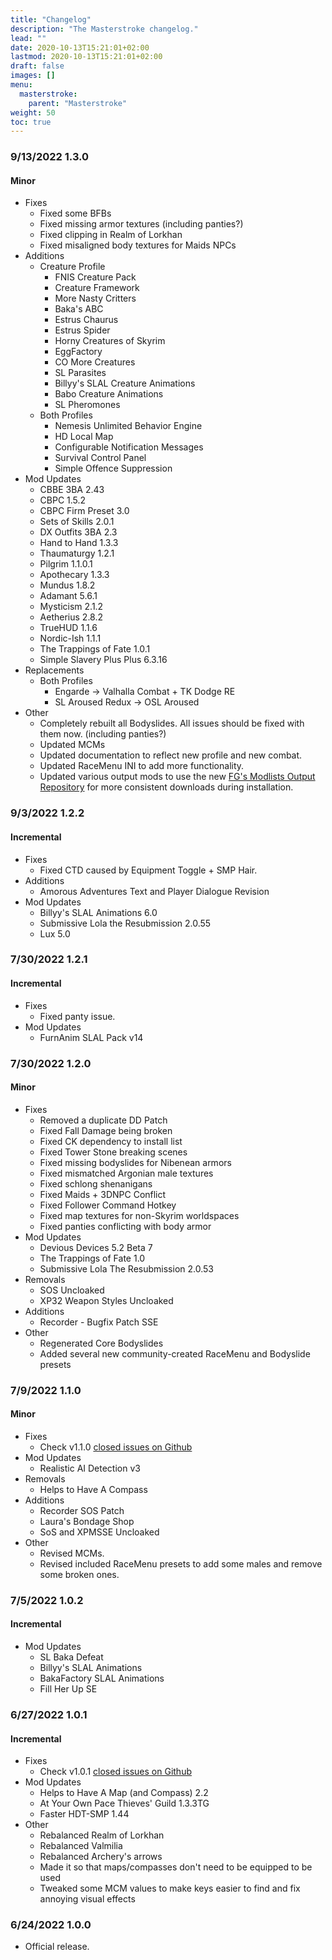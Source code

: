 ```yaml
---
title: "Changelog"
description: "The Masterstroke changelog."
lead: ""
date: 2020-10-13T15:21:01+02:00
lastmod: 2020-10-13T15:21:01+02:00
draft: false
images: []
menu:
  masterstroke:
    parent: "Masterstroke"
weight: 50
toc: true
---
```


### 9/13/2022 1.3.0
#### Minor
- Fixes
  - Fixed some BFBs
  - Fixed missing armor textures (including panties?)
  - Fixed clipping in Realm of Lorkhan
  - Fixed misaligned body textures for Maids NPCs
- Additions
  - Creature Profile
    - FNIS Creature Pack
    - Creature Framework
    - More Nasty Critters
    - Baka's ABC
    - Estrus Chaurus
    - Estrus Spider
    - Horny Creatures of Skyrim
    - EggFactory
    - CO More Creatures
    - SL Parasites
    - Billyy's SLAL Creature Animations
    - Babo Creature Animations
    - SL Pheromones
  - Both Profiles
    - Nemesis Unlimited Behavior Engine
    - HD Local Map
    - Configurable Notification Messages
    - Survival Control Panel
    - Simple Offence Suppression
- Mod Updates
  - CBBE 3BA 2.43
  - CBPC 1.5.2
  - CBPC Firm Preset 3.0
  - Sets of Skills 2.0.1
  - DX Outfits 3BA 2.3
  - Hand to Hand 1.3.3
  - Thaumaturgy 1.2.1
  - Pilgrim 1.1.0.1
  - Apothecary 1.3.3
  - Mundus 1.8.2
  - Adamant 5.6.1
  - Mysticism 2.1.2
  - Aetherius 2.8.2
  - TrueHUD 1.1.6
  - Nordic-Ish 1.1.1
  - The Trappings of Fate 1.0.1
  - Simple Slavery Plus Plus 6.3.16
- Replacements
  - Both Profiles
    - Engarde -> Valhalla Combat + TK Dodge RE
    - SL Aroused Redux -> OSL Aroused
- Other
  - Completely rebuilt all Bodyslides. All issues should be fixed with them now. (including panties?)
  - Updated MCMs
  - Updated documentation to reflect new profile and new combat.
  - Updated RaceMenu INI to add more functionality.
  - Updated various output mods to use the new [FG's Modlists Output Repository](https://www.nexusmods.com/skyrimspecialedition/mods/75106) for more consistent downloads during installation.

### 9/3/2022 1.2.2
#### Incremental
- Fixes
  - Fixed CTD caused by Equipment Toggle + SMP Hair.
- Additions
  - Amorous Adventures Text and Player Dialogue Revision
- Mod Updates
  - Billyy's SLAL Animations 6.0
  - Submissive Lola the Resubmission 2.0.55
  - Lux 5.0

### 7/30/2022 1.2.1
#### Incremental
- Fixes
  - Fixed panty issue.
- Mod Updates
  - FurnAnim SLAL Pack v14

### 7/30/2022 1.2.0
#### Minor
- Fixes
  - Removed a duplicate DD Patch
  - Fixed Fall Damage being broken
  - Fixed CK dependency to install list
  - Fixed Tower Stone breaking scenes
  - Fixed missing bodyslides for Nibenean armors
  - Fixed mismatched Argonian male textures
  - Fixed schlong shenanigans
  - Fixed Maids + 3DNPC Conflict
  - Fixed Follower Command Hotkey
  - Fixed map textures for non-Skyrim worldspaces
  - Fixed panties conflicting with body armor
- Mod Updates
  - Devious Devices 5.2 Beta 7
  - The Trappings of Fate 1.0
  - Submissive Lola The Resubmission 2.0.53
- Removals
  - SOS Uncloaked
  - XP32 Weapon Styles Uncloaked
- Additions
  - Recorder - Bugfix Patch SSE
- Other
  - Regenerated Core Bodyslides
  - Added several new community-created RaceMenu and Bodyslide presets

### 7/9/2022 1.1.0
#### Minor
- Fixes
  - Check v1.1.0 [closed issues on Github](https://github.com/ForgottenGlory/Masterstroke/milestone/5?closed=1)
- Mod Updates
  - Realistic AI Detection v3
- Removals
  - Helps to Have A Compass
- Additions
  - Recorder SOS Patch
  - Laura's Bondage Shop
  - SoS and XPMSSE Uncloaked
- Other
  - Revised MCMs.
  - Revised included RaceMenu presets to add some males and remove some broken ones.

### 7/5/2022 1.0.2
#### Incremental
- Mod Updates
  - SL Baka Defeat
  - Billyy's SLAL Animations
  - BakaFactory SLAL Animations
  - Fill Her Up SE

### 6/27/2022 1.0.1
#### Incremental
- Fixes
  - Check v1.0.1 [closed issues on Github](https://github.com/ForgottenGlory/Masterstroke/milestone/4?closed=1)
- Mod Updates
  - Helps to Have A Map (and Compass) 2.2
  - At Your Own Pace Thieves' Guild 1.3.3TG
  - Faster HDT-SMP 1.44
- Other
  - Rebalanced Realm of Lorkhan
  - Rebalanced Valmilia
  - Rebalanced Archery's arrows
  - Made it so that maps/compasses don't need to be equipped to be used
  - Tweaked some MCM values to make keys easier to find and fix annoying visual effects

### 6/24/2022 1.0.0
- Official release.
